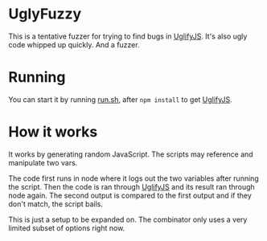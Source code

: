 # UglyFuzzy

This is a tentative fuzzer for trying to find bugs in [UglifyJS](https://github.com/mishoo/UglifyJS2/). It's also ugly code whipped up quickly. And a fuzzer.

# Running

You can start it by running [run.sh](run.sh), after `npm install` to get [UglifyJS](https://github.com/mishoo/UglifyJS2/).

# How it works

It works by generating random JavaScript. The scripts may reference and manipulate two vars.

The code first runs in node where it logs out the two variables after running the script. Then the code is ran through [UglifyJS](https://github.com/mishoo/UglifyJS2/) and its result ran through node again. The second output is compared to the first output and if they don't match, the script bails.

This is just a setup to be expanded on. The combinator only uses a very limited subset of options right now.
